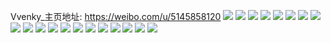 Vvenky_主页地址: https://weibo.com/u/5145858120 
![](https://wx4.sinaimg.cn/mw2000/005CfuLCly1h9ib2j7wqyj30u01sywjg.jpg) 
![](https://wx4.sinaimg.cn/mw2000/005CfuLCly1h8jqdbxgbfj30u00u0wlv.jpg) 
![](https://wx4.sinaimg.cn/mw2000/005CfuLCly1h8jqdbb84bj30u00u0qbs.jpg) 
![](https://wx4.sinaimg.cn/mw2000/005CfuLCly1h7l6lo9ikvj32c02c0qv7.jpg) 
![](https://wx4.sinaimg.cn/mw2000/005CfuLCly1h7l6lp8jdqj32c02c0b2a.jpg) 
![](https://wx4.sinaimg.cn/mw2000/005CfuLCly1h71hd9c53sj32c02c0qv5.jpg) 
![](https://wx4.sinaimg.cn/mw2000/005CfuLCly1h6pw3qaqh8j32c02c0qv5.jpg) 
![](https://wx4.sinaimg.cn/mw2000/005CfuLCly1h6pw3w0iugj34mo334au3.jpg) 
![](https://wx4.sinaimg.cn/mw2000/005CfuLCly1h6pw3zbp8hj34mo334h89.jpg) 
![](https://wx4.sinaimg.cn/mw2000/005CfuLCly1h64rv59mazj30u0140djd.jpg) 
![](https://wx4.sinaimg.cn/mw2000/005CfuLCly1h64rv4mtslj30u0140thj.jpg) 
![](https://wx4.sinaimg.cn/mw2000/005CfuLCgy1h609scivtbj30u00u0439.jpg) 
![](https://wx4.sinaimg.cn/mw2000/005CfuLCgy1h609shpuy9j31400u0jxe.jpg) 
![](https://wx4.sinaimg.cn/mw2000/005CfuLCgy1h609secd19j30u00u0dn5.jpg) 
![](https://wx4.sinaimg.cn/mw2000/005CfuLCgy1h609uayudnj30u0140tfq.jpg) 
![](https://wx4.sinaimg.cn/mw2000/005CfuLCly1h5q5nawss3j30u01400wv.jpg) 
![](https://wx4.sinaimg.cn/mw2000/005CfuLCly1h58v9f4v9lj30u00w27eg.jpg) 
![](https://wx4.sinaimg.cn/mw2000/005CfuLCgy1h4th2shq5rj30u014048t.jpg) 
![](https://wx4.sinaimg.cn/mw2000/005CfuLCly1h4o95djlxtj32c02c0npd.jpg) 
![](https://wx4.sinaimg.cn/mw2000/005CfuLCly1h4o94mvt8oj32c02c0x6p.jpg) 
